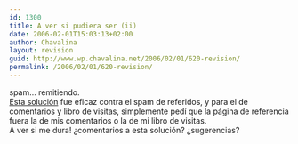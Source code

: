 ```yaml
---
id: 1300
title: A ver si pudiera ser (ii)
date: 2006-02-01T15:03:13+02:00
author: Chavalina
layout: revision
guid: http://www.wp.chavalina.net/2006/02/01/620-revision/
permalink: /2006/02/01/620-revision/
---
```

spam… remitiendo.  
<a href="http://www.chavalina.net/comentar.php?idpost=607&#038;q=spam" target="_blank">Esta solución</a> fue eficaz contra el spam de referidos, y para el de comentarios y libro de visitas, simplemente ped&iacute; que la página de referencia fuera la de mis comentarios o la de mi libro de visitas.  
A ver si me dura! &iquest;comentarios a esta solución? &iquest;sugerencias?